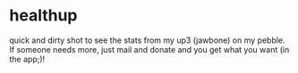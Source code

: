 # healthup
quick and dirty shot to see the stats from my up3 (jawbone) on my pebble.
If someone needs more, just mail and donate and you get what you want (in the app;)!
